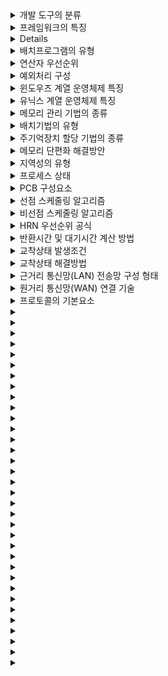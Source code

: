<details>
<summary>개발 도구의 분류</summary>
  <b>빌구테형</b><br/>
  빌드도구, 구현도구, 테스트도구, 형상도구
</details>

<details>
<summary>프레임워크의 특징</summary>
  <b>모재확역</b><br/>
  모듈화, 재사용성, 확장성, 제어의 역행
</details>

<details>
<summary프레임워크의 구성요소></summary>
  <b>개실운관</b><br/>
  개발환경, 실행환경, 운영환경, 관리환경
</details>

<details>
<summary>배치프로그램의 유형</summary>
  <b>이온정</b><br/>
  이벤트배치, 온디맨드 배치, 정기배치
</details>

<details>
<summary>연산자 우선순위</summary>
  <b>증산시 관비 논삼대</b><br/>
  증감 연산자, 산술연산자, 시프트 연산자, 관계연산자, 비트연산자, 논리연산자, 삼항연산자, 대입연산자
</details>

<details>
<summary>예외처리 구성</summary>
  <b>쓰트캐</b><br/>
  쓰로우, 트라이, 캐치
</details>

<details>
<summary>윈도우즈 계열 운영체제 특징</summary>
  <b>지선자 오</b><br/>
  GUI, 선점형 멀티태스킹, 자동감지 기능(Plug and Play), OLE
</details>

<details>
<summary>유닉스 계열 운영체제 특징</summary>
  <b>대작 사이계</b><br/>
  대화식 운영체제 기능, 다중 작업 기능, 다중 사용자 기능, 이식성 제공, 계층적 트리 구조 파일 시스템 제공
</details>

<details>
<summary>메모리 관리 기법의 종류</summary>
  <b>반배할교</b><br/>
  반입기법, 배치기법, 할당기법, 교체기법
</details>

<details>
<summary>배치기법의 유형</summary>
  <b>초적악</b><br/>
  최초 적합, 최적 적합, 최악 적합
</details>

<details>
<summary>주기억장치 할당 기법의 종류</summary>
  <b>연단다 분폐세</b><br/>
  연속할당기법, 단일 분할 할당 기법, 다중 분할 할당 기법, 페이징기법, 페이징-세그멘테이션 기법
</details>

<details>
<summary>메모리 단편화 해결방안</summary>
  <b>내슬 외버 공통압</b><br/>
  내부단편화 Slab Allocator, 외부단편화 버디메모리할당, 공통, 통합, 압축
</details>

<details>
<summary>지역성의 유형</summary>
  <b>시공순</b><br/>
  시간지역성, 공간지역성, 순차지역성
</details>

<details>
<summary>프로세스 상태</summary>
  <b>생준 실대완</b><br/>
  생성상태, 준비상태, 실행상태, 대기상태, 완료상태
</details>

<details>
<summary>PCB 구성요소</summary>
  <b>프상카레 스계입메</b><br/>
  PID(프로세스 식별자) / 프로세스 상태/ 프로그램 카운트/ 레지스터 저장 영역/ 프로세서 스케줄링 정보/ 계정 정보/ 입출력 상태 정보/ 메모리 관리 정보
</details>

<details>
<summary>선점 스케줄링 알고리즘</summary>
  <b>SMMR</b><br/>
  SRTF, MLQ, MLFQ, Round Robin
</details>

<details>
<summary>비선점 스케줄링 알고리즘</summary>
  <b>우기 HFS</b><br/>
  우선순위, 기한부, HRN, FCFS, SJF
</details>

<details>
<summary>HRN 우선순위 공식</summary>
  <b>대서서</b><br/>
    {(대기 시간 + 서비스 시간)} / (서비스 시간)
</details>

<details>
<summary>반환시간 및 대기시간 계산 방법</summary>
  <b>반종도 대반서</b><br/>
  반환시간-종료시간-도착시간/대기시간-반환시간-서비스시간
</details>

<details>
<summary>교착상태 발생조건</summary>
  <b>상점비환</b><br/>
  상호매체, 점유와대기, 비선점, 환형대기
</details>

<details>
<summary>교착상태 해결방법</summary>
  <b>예회발복</b><br/>
  예방, 회피, 발견, 복구
</details>

<details>
<summary>근거리 통신망(LAN) 전송망 구성 형태</summary>
  <b>버트링메성</b><br/>
  버스형, 트리형, 링형, 메쉬형, 성형
</details>

<details>
<summary>원거리 통신망(WAN) 연결 기술</summary>
  <b>전회패</b><br/>
  전용 회선 방식, 회선 교환 방식, 패킷 교환 방식
</details>

<details>
<summary>프로토콜의 기본요소</summary>
  <b>구의타</b><br/>
  구문, 의미 , 타이밍
</details>

<details>
<summary></summary>
  <b></b><br/>
  
</details>

<details>
<summary></summary>
  <b></b><br/>
  
</details>

<details>
<summary></summary>
  <b></b><br/>
  
</details>

<details>
<summary></summary>
  <b></b><br/>
  
</details>

<details>
<summary></summary>
  <b></b><br/>
  
</details>

<details>
<summary></summary>
  <b></b><br/>
  
</details>

<details>
<summary></summary>
  <b></b><br/>
  
</details>

<details>
<summary></summary>
  <b></b><br/>
  
</details>

<details>
<summary></summary>
  <b></b><br/>
  
</details>

<details>
<summary></summary>
  <b></b><br/>
  
</details>

<details>
<summary></summary>
  <b></b><br/>
  
</details>

<details>
<summary></summary>
  <b></b><br/>
  
</details>

<details>
<summary></summary>
  <b></b><br/>
  
</details>

<details>
<summary></summary>
  <b></b><br/>
  
</details>

<details>
<summary></summary>
  <b></b><br/>
  
</details>

<details>
<summary></summary>
  <b></b><br/>
  
</details>

<details>
<summary></summary>
  <b></b><br/>
  
</details>

<details>
<summary></summary>
  <b></b><br/>
  
</details>

<details>
<summary></summary>
  <b></b><br/>
  
</details>

<details>
<summary></summary>
  <b></b><br/>
  
</details>

<details>
<summary></summary>
  <b></b><br/>
  
</details>

<details>
<summary></summary>
  <b></b><br/>
  
</details>

<details>
<summary></summary>
  <b></b><br/>
  
</details>

<details>
<summary></summary>
  <b></b><br/>
  
</details>

<details>
<summary></summary>
  <b></b><br/>
  
</details>

<details>
<summary></summary>
  <b></b><br/>
  
</details>

<details>
<summary></summary>
  <b></b><br/>
  
</details>

<details>
<summary></summary>
  <b></b><br/>
  
</details>

<details>
<summary></summary>
  <b></b><br/>
  
</details>

<details>
<summary></summary>
  <b></b><br/>
  
</details>

<details>
<summary></summary>
  <b></b><br/>
  
</details>

<details>
<summary></summary>
  <b></b><br/>
  
</details>

<details>
<summary></summary>
  <b></b><br/>
  
</details>

<details>
<summary></summary>
  <b></b><br/>
  
</details>
